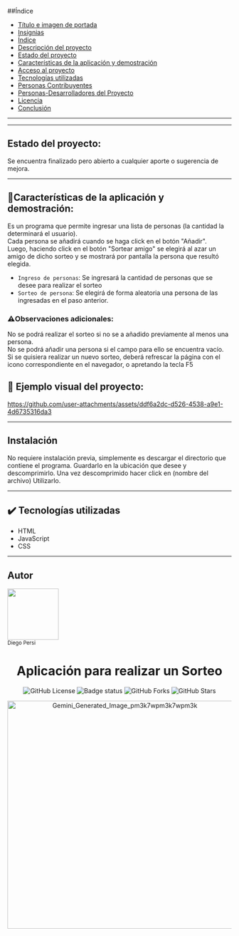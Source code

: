 ##Índice
- [Título e imagen de portada](#Título-e-imagen-de-portada)
- [Insignias](#insignias)
- [Índice](#índice)
- [Descripción del proyecto](#descripción-del-proyecto)
- [Estado del proyecto](#Estado-del-proyecto)
- [Características de la aplicación y demostración](#Características-de-la-aplicación-y-demostración)
- [Acceso al proyecto](#acceso-proyecto)
- [Tecnologías utilizadas](#tecnologías-utilizadas)
- [Personas Contribuyentes](#personas-contribuyentes)
- [Personas-Desarrolladores del Proyecto](#personas-desarrolladores)
- [Licencia](#licencia)
- [Conclusión](#conclusión)

---

---

## Estado del proyecto:
Se encuentra finalizado pero abierto a cualquier aporte o sugerencia de mejora.

---

## :hammer:Características de la aplicación y demostración:  

Es un programa que permite ingresar una lista de personas (la cantidad la determinará el usuario).  
Cada persona se añadirá cuando se haga click en el botón "Añadir".  
Luego, haciendo click en el botón "Sortear amigo" se elegirá al azar un amigo de dicho sorteo y se mostrará por pantalla la persona que resultó elegida.  

- `Ingreso de personas`: Se ingresará la cantidad de personas que se desee para realizar el sorteo
- `Sorteo de persona`: Se elegirá de forma aleatoria una persona de las ingresadas en el paso anterior.

### :warning:Observaciones adicionales:  
No se podrá realizar el sorteo si no se a añadido previamente al menos una persona.  
No se podrá añadir una persona si el campo para ello se encuentra vacío.  
Si se quisiera realizar un nuevo sorteo, deberá refrescar la página con el icono correspondiente en el navegador, o apretando la tecla F5

## :movie_camera: Ejemplo visual del proyecto:  
https://github.com/user-attachments/assets/ddf6a2dc-d526-4538-a9e1-4d6735316da3


---

## Instalación
No requiere instalación previa, simplemente es descargar el directorio que contiene el programa.
Guardarlo en la ubicación que desee y descomprimirlo.
Una vez descomprimido hacer click en (nombre del archivo)
Utilizarlo.

---  
## :heavy_check_mark: Tecnologías utilizadas  
- HTML
- JavaScript
- CSS

---  
## Autor  
<img src="https://avatars.githubusercontent.com/u/37356058?v=4" width=115><br><sub>Diego Persi</sub>




<h1 align="center"> Aplicación para realizar un Sorteo </h1>

<div align="center">
  
  ![GitHub License](https://img.shields.io/github/license/Kavorlaya/amigo-secreto)
  ![Badge status](https://img.shields.io/badge/STATUS-FINALIZADO-blue)
  ![GitHub Forks](https://img.shields.io/github/forks/Kavorlaya/amigo-secreto)
  ![GitHub Stars](https://img.shields.io/github/stars/Kavorlaya/amigo-secreto)

</div>


<div align="center">
  <img align="center" width="512" height="512" alt="Gemini_Generated_Image_pm3k7wpm3k7wpm3k" src="https://github.com/user-attachments/assets/08c187c3-3105-4acc-8d5b-a3a548b819e6" />
</div>


